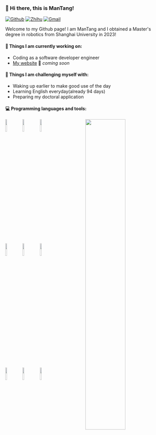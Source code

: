 ### 👋 Hi there, this is ManTang!

<!--
**ManTang034/ManTang034** is a ✨ _special_ ✨ repository because its `README.md` (this file) appears on your GitHub profile.

Here are some ideas to get you started:

- 🔭 I’m currently working on ...
- 🌱 I’m currently learning ...
- 👯 I’m looking to collaborate on ...
- 🤔 I’m looking for help with ...
- 💬 Ask me about ...
- 📫 How to reach me: ...
- 😄 Pronouns: ...
- ⚡ Fun fact: ...
<div align="center"> <img src="https://github-readme-stats.vercel.app/api/top-langs/?username=ManTang034" /> </div>
<div align="center"> <img src="https://github-readme-stats.vercel.app/api?username=ManTang034&show_icons=true&theme=tokyonight" /> </div>
-->
 
[![Github](https://img.shields.io/badge/-Github-000?style=flat&logo=Github&logoColor=white)](https://github.com/ManTang034)
[![Zhihu](https://img.shields.io/badge/-Zhihu-blue?style=flat&logo=Zhihu&logoColor=white)](https://www.zhihu.com/people/coeus-45/)
[![Gmail](https://img.shields.io/badge/-Gmail-c14438?style=flat&logo=Gmail&logoColor=white)](mailto:ManTang034@gmail.com)
 
Welcome to my Github page! I am ManTang and I obtained a Master's degree in robotics from Shanghai University in 2023!  
 
<!-- <img align="right" alt="img" src="https://github.com/FernandoRoldan93/FernandoRoldan93/blob/master/cover_image.jpg" width="50%" height="auto" /> -->
 
 
#### 🌱 Things I am currently working on: 
- Coding as a software developer engineer
- [My website](https://mantang034.github.io/) 🚀 *coming soon*
 
#### :muscle: Things I am challenging myself with:
- Waking up earlier to make good use of the day
- Learning English everyday(already 94 days)
- Preparing my doctoral application
 
#### :computer: Programming languages and tools: 
<p>
	<img width="50%" align="right" src="https://github-readme-stats.vercel.app/api?username=ManTang034&show_icons=true&hide_border=true" />
 
<code><img width="10%" src="https://www.vectorlogo.zone/logos/python/python-ar21.svg"></code>
<code><img width="10%" src="https://www.vectorlogo.zone/logos/java/java-ar21.svg"></code>
<code><img width="10%" src="https://www.vectorlogo.zone/logos/ubuntu/ubuntu-ar21.svg"></code>
<br />
<code><img width="10%" src="https://www.vectorlogo.zone/logos/docker/docker-ar21.svg"></code>
<code><img width="10%" src="https://www.vectorlogo.zone/logos/mysql/mysql-ar21.svg"></code>
<code><img width="10%" src="https://www.vectorlogo.zone/logos/git-scm/git-scm-ar21.svg"></code>
<br />
<code><img width="10%" src="https://www.vectorlogo.zone/logos/qtio/qtio-ar21.svg"></code>
<code><img width="10%" src="https://www.vectorlogo.zone/logos/apache_hadoop/apache_hadoop-ar21.svg"></code>
<code><img width="10%" src="https://www.vectorlogo.zone/logos/atlassian_jira/atlassian_jira-ar21.svg"></code>
</p>
 
<!--
<sub>Credits to: <br/>[IreneHerrerart](https://www.artstation.com/ireneherrera) for the wonderfull [picture](https://github.com/FernandoRoldan93/FernandoRoldan93/blob/master/cover_image.jpg)</sub>
-->

